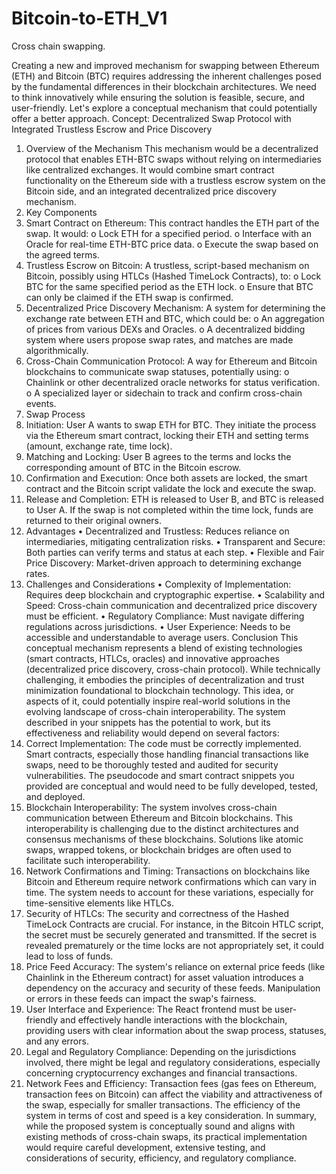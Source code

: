 # Bitcoin-to-ETH_V1
Cross chain swapping.

Creating a new and improved mechanism for swapping between Ethereum (ETH) and Bitcoin (BTC) requires addressing the inherent challenges posed by the fundamental differences in their blockchain architectures. We need to think innovatively while ensuring the solution is feasible, secure, and user-friendly. Let's explore a conceptual mechanism that could potentially offer a better approach.
Concept: Decentralized Swap Protocol with Integrated Trustless Escrow and Price Discovery
1. Overview of the Mechanism
This mechanism would be a decentralized protocol that enables ETH-BTC swaps without relying on intermediaries like centralized exchanges. It would combine smart contract functionality on the Ethereum side with a trustless escrow system on the Bitcoin side, and an integrated decentralized price discovery mechanism.
2. Key Components
1.	Smart Contract on Ethereum: This contract handles the ETH part of the swap. It would:
o	Lock ETH for a specified period.
o	Interface with an Oracle for real-time ETH-BTC price data.
o	Execute the swap based on the agreed terms.
2.	Trustless Escrow on Bitcoin: A trustless, script-based mechanism on Bitcoin, possibly using HTLCs (Hashed TimeLock Contracts), to:
o	Lock BTC for the same specified period as the ETH lock.
o	Ensure that BTC can only be claimed if the ETH swap is confirmed.
3.	Decentralized Price Discovery Mechanism: A system for determining the exchange rate between ETH and BTC, which could be:
o	An aggregation of prices from various DEXs and Oracles.
o	A decentralized bidding system where users propose swap rates, and matches are made algorithmically.
4.	Cross-Chain Communication Protocol: A way for Ethereum and Bitcoin blockchains to communicate swap statuses, potentially using:
o	Chainlink or other decentralized oracle networks for status verification.
o	A specialized layer or sidechain to track and confirm cross-chain events.
3. Swap Process
1.	Initiation: User A wants to swap ETH for BTC. They initiate the process via the Ethereum smart contract, locking their ETH and setting terms (amount, exchange rate, time lock).
2.	Matching and Locking: User B agrees to the terms and locks the corresponding amount of BTC in the Bitcoin escrow.
3.	Confirmation and Execution: Once both assets are locked, the smart contract and the Bitcoin script validate the lock and execute the swap.
4.	Release and Completion: ETH is released to User B, and BTC is released to User A. If the swap is not completed within the time lock, funds are returned to their original owners.
4. Advantages
•	Decentralized and Trustless: Reduces reliance on intermediaries, mitigating centralization risks.
•	Transparent and Secure: Both parties can verify terms and status at each step.
•	Flexible and Fair Price Discovery: Market-driven approach to determining exchange rates.
5. Challenges and Considerations
•	Complexity of Implementation: Requires deep blockchain and cryptographic expertise.
•	Scalability and Speed: Cross-chain communication and decentralized price discovery must be efficient.
•	Regulatory Compliance: Must navigate differing regulations across jurisdictions.
•	User Experience: Needs to be accessible and understandable to average users.
Conclusion
This conceptual mechanism represents a blend of existing technologies (smart contracts, HTLCs, oracles) and innovative approaches (decentralized price discovery, cross-chain protocol). While technically challenging, it embodies the principles of decentralization and trust minimization foundational to blockchain technology. This idea, or aspects of it, could potentially inspire real-world solutions in the evolving landscape of cross-chain interoperability.
The system described in your snippets has the potential to work, but its effectiveness and reliability would depend on several factors:
1.	Correct Implementation: The code must be correctly implemented. Smart contracts, especially those handling financial transactions like swaps, need to be thoroughly tested and audited for security vulnerabilities. The pseudocode and smart contract snippets you provided are conceptual and would need to be fully developed, tested, and deployed.
2.	Blockchain Interoperability: The system involves cross-chain communication between Ethereum and Bitcoin blockchains. This interoperability is challenging due to the distinct architectures and consensus mechanisms of these blockchains. Solutions like atomic swaps, wrapped tokens, or blockchain bridges are often used to facilitate such interoperability.
3.	Network Confirmations and Timing: Transactions on blockchains like Bitcoin and Ethereum require network confirmations which can vary in time. The system needs to account for these variations, especially for time-sensitive elements like HTLCs.
4.	Security of HTLCs: The security and correctness of the Hashed TimeLock Contracts are crucial. For instance, in the Bitcoin HTLC script, the secret must be securely generated and transmitted. If the secret is revealed prematurely or the time locks are not appropriately set, it could lead to loss of funds.
5.	Price Feed Accuracy: The system's reliance on external price feeds (like Chainlink in the Ethereum contract) for asset valuation introduces a dependency on the accuracy and security of these feeds. Manipulation or errors in these feeds can impact the swap's fairness.
6.	User Interface and Experience: The React frontend must be user-friendly and effectively handle interactions with the blockchain, providing users with clear information about the swap process, statuses, and any errors.
7.	Legal and Regulatory Compliance: Depending on the jurisdictions involved, there might be legal and regulatory considerations, especially concerning cryptocurrency exchanges and financial transactions.
8.	Network Fees and Efficiency: Transaction fees (gas fees on Ethereum, transaction fees on Bitcoin) can affect the viability and attractiveness of the swap, especially for smaller transactions. The efficiency of the system in terms of cost and speed is a key consideration.
In summary, while the proposed system is conceptually sound and aligns with existing methods of cross-chain swaps, its practical implementation would require careful development, extensive testing, and considerations of security, efficiency, and regulatory compliance.

